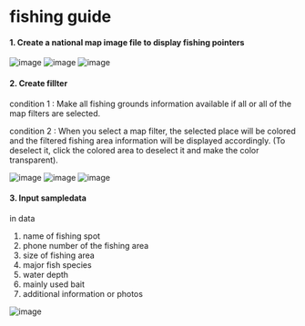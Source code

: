 # fishing guide

#### 1. Create a national map image file to display fishing pointers


![image](https://user-images.githubusercontent.com/102274136/234823920-f5d1b634-f999-4d97-8ad7-067f0399f53b.png)
![image](https://user-images.githubusercontent.com/102274136/234824849-6b0e37cb-905d-4b55-b238-f875d24d961c.png)
![image](https://user-images.githubusercontent.com/102274136/234824868-9a2b5bd8-f03d-43bd-9645-a74c9911e39f.png)


#### 2. Create fillter

  condition 1 : Make all fishing grounds information available if all or all of the map filters are selected.
 
  condition 2 : When you select a map filter, the selected place will be colored and the filtered fishing area information will be displayed accordingly. (To deselect it, click the colored area to deselect it and make the color transparent).
  
  
  ![image](https://user-images.githubusercontent.com/102274136/234824754-4113df8b-64b7-4e39-b097-53e0196eb855.png)
  ![image](https://user-images.githubusercontent.com/102274136/234824784-d62e9abc-d5d8-40e2-a60f-2744672c801e.png)
  ![image](https://user-images.githubusercontent.com/102274136/234824800-7d2eb576-de84-4106-9323-06ee8a6ac590.png)


  
#### 3. Input sampledata
  in data
  1) name of fishing spot
  2) phone number of the fishing area
  3) size of fishing area
  4) major fish species
  5) water depth
  6) mainly used bait
  7) additional information or photos

  ![image](https://user-images.githubusercontent.com/102274136/234825575-66f86d78-3be8-4f0f-b188-3158dc5f2338.png)
